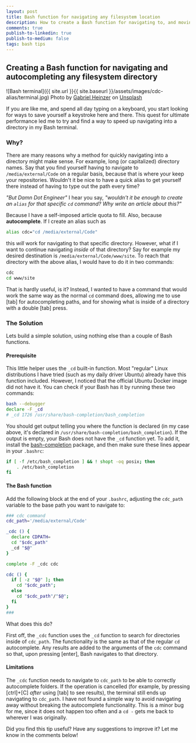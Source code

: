 ```yaml
---
layout: post
title: Bash function for navigating any filesystem location
description: How to create a Bash function for navigating to, and moving around, a specific location in the filesystem
comments: true
publish-to-linkedin: true
publish-to-medium: false
tags: bash tips
---
```


## Creating a Bash function for navigating and autocompleting any filesystem directory

![Bash terminal]({{ site.url }}{{ site.baseurl }}/assets/images/cdc-alias/terminal.jpg)
Photo by [Gabriel Heinzer](https://unsplash.com/@6heinz3r?utm_source=unsplash&utm_medium=referral&utm_content=creditCopyText) on [Unsplash](https://unsplash.com/s/photos/computer-terminal?utm_source=unsplash&utm_medium=referral&utm_content=creditCopyText)

If you are like me, and spend all day typing on a keyboard, you start looking for ways to save yourself a keystroke here and there. This quest for ultimate performance led me to try and find a way to speed up navigating into a directory in my Bash terminal.

### Why?

There are many reasons why a method for quickly navigating into a directory might make sense. For example, long (or capitalized) directory names. Say that you find yourself having to navigate to `/media/external/Code` on a regular basis, because that is where your keep your repositories. Wouldn't it be nice to have a quick alias to get yourself there instead of having to type out the path every time?

_"But Damn Dot Engineer"_ I hear you say, _"wouldn't it be enough to create an `alias` for that specific `cd` command? Why write an article about this?"_

Because I have a self-imposed article quota to fill. Also, because **autocomplete**. If I create an alias such as

```bash
alias cdc="cd /media/external/Code"
```

this _will_ work for navigating to that specific directory. However, what if I want to continue navigating _inside_ of that directory? Say for example my desired destination is `/media/external/Code/www/site`. To reach that directory with the above alias, I would have to do it in two commands:

```bash
cdc
cd www/site
```

That is hardly useful, is it? Instead, I wanted to have a command that would work the same way as the normal `cd` command does, allowing me to use [tab] for autocompleting paths, and for showing what is inside of a directory with a double [tab] press.

### The Solution

Lets build a simple solution, using nothing else than a couple of Bash functions.

#### Prerequisite

This little helper uses the `_cd` built-in function. Most "regular" Linux distributions I have tried (such as my daily driver Ubuntu) already have this function included. However, I noticed that the official Ubuntu Docker image did not have it. You can check if your Bash has it by running these two commands:

```bash
bash --debugger
declare -F _cd
# _cd 1726 /usr/share/bash-completion/bash_completion
```

You should get output telling you where the function is declared (in my case above, it's declared in `/usr/share/bash-completion/bash_completion`). If the output is empty, your Bash does not have the `_cd` function yet. To add it, install the [bash-completion](https://repology.org/project/bash-completion/versions) package, and then make sure these lines appear in your `.bashrc`:

```bash
if [ -f /etc/bash_completion ] && ! shopt -oq posix; then
    . /etc/bash_completion
fi
```

#### The Bash function

Add the following block at the end of your `.bashrc`, adjusting the `cdc_path` variable to the base path you want to navigate to:

```bash
### cdc command
cdc_path='/media/external/Code'

_cdc () {
  declare CDPATH=
  cd "$cdc_path"
  _cd "$@"
}

complete -F _cdc cdc

cdc () {
  if [ -z "$@" ]; then
    cd "$cdc_path";
  else
    cd "$cdc_path"/"$@";
  fi
}
###
```

What does this do?

First off, the `_cdc` function uses the `_cd` function to search for directories inside of `cdc_path`. The functionality is the same as that of the regular `cd` autocomplete. Any results are added to the arguments of the `cdc` command so that, upon pressing [enter], Bash navigates to that directory.

#### Limitations

The `_cdc` function needs to navigate to `cdc_path` to be able to correctly autocomplete folders. If the operation is cancelled (for example, by pressing [ctrl]+[C] _after_ using [tab] to see results), the terminal still ends up navigating to `cdc_path`. I have not found a simple way to avoid navigating away without breaking the autocomplete functionality. This is a minor bug for me, since it does not happen too often and a `cd -` gets me back to wherever I was originally.

Did you find this tip useful? Have any suggestions to improve it? Let me know in the comments below!
